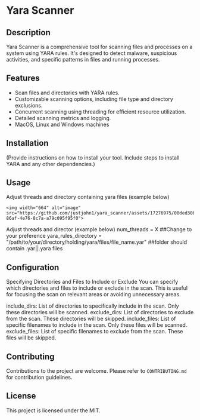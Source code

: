 # Yara Scanner

## Description
Yara Scanner is a comprehensive tool for scanning files and processes on a system using YARA rules. It's designed to detect malware, suspicious activities, and specific patterns in files and running processes.

## Features
- Scan files and directories with YARA rules.
- Customizable scanning options, including file type and directory exclusions.
- Concurrent scanning using threading for efficient resource utilization.
- Detailed scanning metrics and logging.
- MacOS, Linux and Windows machines

## Installation
(Provide instructions on how to install your tool. Include steps to install YARA and any other dependencies.)

## Usage
Adjust threads and directory containing yara files (example below)

    <img width="664" alt="image" src="https://github.com/justjohn1/yara_scanner/assets/17276975/00ded30b-86af-4e76-8c7a-a79c095f95f0">

Adjust threads and director (example below)
num_threads = X ##Change to your preference
yara_rules_directory = "/path/to/your/directory/holding/yara/files/file_name.yar" ##folder should contain .yar||.yara files

## Configuration


Specifying Directories and Files to Include or Exclude
You can specify which directories and files to include or exclude in the scan. This is useful for focusing the scan on relevant areas or avoiding unnecessary areas.

include_dirs: List of directories to specifically include in the scan. Only these directories will be scanned.
exclude_dirs: List of directories to exclude from the scan. These directories will be skipped.
include_files: List of specific filenames to include in the scan. Only these files will be scanned.
exclude_files: List of specific filenames to exclude from the scan. These files will be skipped.

## Contributing
Contributions to the project are welcome. Please refer to `CONTRIBUTING.md` for contribution guidelines.

## License
This project is licensed under the MIT.
